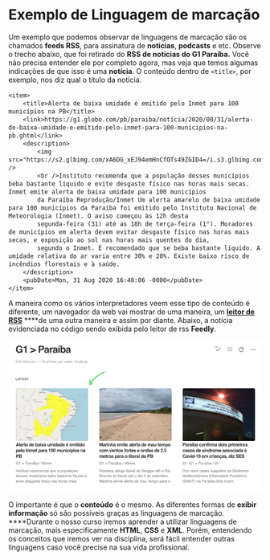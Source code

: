 # Exemplo de Linguagem de marcação

Um exemplo que podemos observar de linguagens de marcação são os chamados **feeds RSS**, para assinatura de **notícias**, **podcasts** e etc. Observe o trecho abaixo, que foi retirado do **RSS de notícias do G1 Paraíba.** Você não precisa entender ele por completo agora, mas veja que temos algumas indicações de que isso é uma **notícia**. O conteúdo dentro de `<title>`, por exemplo, nos diz qual o título da notícia.

```markup
<item>
    <title>Alerta de baixa umidade é emitido pelo Inmet para 100 municípios na PB</title>
    <link>https://g1.globo.com/pb/paraiba/noticia/2020/08/31/alerta-de-baixa-umidade-e-emitido-pelo-inmet-para-100-municipios-na-pb.ghtml</link>
    <description>
        <img src="https://s2.glbimg.com/xA6DG_xEJ94emHnCfOTs49ZGID4=/i.s3.glbimg.com/v1/AUTH_59edd422c0c84a879bd37670ae4f538a/internal_photos/bs/2020/q/2/BNLtmNRcAHYAeiCMGj1g/inmet.jpg" />
        <br />Instituto recomenda que a população desses municípios beba bastante líquido e evite desgaste físico nas horas mais secas. Inmet emite alerta de baixa umidade para 100 municípios
        da Paraíba Reprodução/Inmet Um alerta amarelo de baixa umidade para 100 municípios da Paraíba foi emitido pelo Instituto Nacional de Meteorologia (Inmet). O aviso começou às 12h desta
        segunda-feira (31) até as 18h de terça-feira (1°). Moradores de municípios em alerta devem evitar desgaste físico nas horas mais secas, e exposição ao sol nas horas mais quentes do dia,
        segundo o Inmet. É recomendado que se beba bastante líquido. A umidade relativa do ar varia entre 30% e 20%. Existe baixo risco de incêndios florestais e à saúde.
    </description>
    <pubDate>Mon, 31 Aug 2020 16:48:06 -0000</pubDate>
</item>
```

A maneira como os vários interpretadores veem esse tipo de conteúdo é diferente, um navegador da web vai mostrar de uma maneira, um [**leitor de RSS**](https://www.oficinadanet.com.br/post/11004-alternativas-google-reader) ****de uma outra maneira e assim por diante. Abaixo, a notícia evidenciada no código sendo exibida pelo leitor de rss **Feedly**.

![Not&#xED;cias do G1 Para&#xED;ba na interface do leitor de RSS Feedly](../.gitbook/assets/screen-shot-2020-08-31-at-14.38.16.png)

O importante é que o **conteúdo** é o mesmo. As diferentes formas de **exibir informação** só são possíveis graças as linguagens de marcação. ****Durante o nosso curso iremos aprender a utilizar linguagens de marcação, mais especificamente **HTML**, **CSS** e **XML**. Porém, entendendo os conceitos que iremos ver na disciplina, será fácil entender outras linguagens caso você precise na sua vida profissional.

